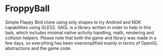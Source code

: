 # FroppyBall

Simple Flappy Bird clone using only shapes to try Android and NDK capabilities using GLES2. SAGL is a library written in order to help in this task, which includes minimal native activity handling, math, rendering and collision helpers. Please note that both the game and library was made in a few days, so everything has been oversimplified mainly in terms of OpenGL abstractions and the game code.

